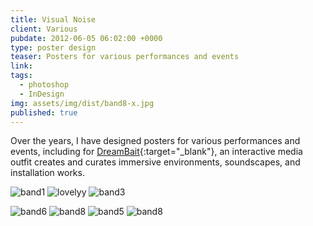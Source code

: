 ```yaml
---
title: Visual Noise
client: Various
pubdate: 2012-06-05 06:02:00 +0000 
type: poster design
teaser: Posters for various performances and events
link: 
tags:
  - photoshop
  - InDesign
img: assets/img/dist/band8-x.jpg
published: true
---
```


Over the years, I have designed posters for various performances and events, including for [DreamBait](http://drmbt.com/){:target="_blank"}, an interactive media outfit creates and curates immersive environments, soundscapes, and installation works.


![band1](../assets/img/dist/band1.jpg)
![lovelyy](../assets/img/lovelyy.jpg)
![band3](../assets/img/dist/band3-x2.jpg)
<!--![band4](../assets/img/dist/band4.jpg)-->
![band6](../assets/img/dist/band6-x.jpg)
![band8](../assets/img/dist/band8-x.jpg)
![band5](../assets/img/dist/band5-l.jpg)
![band8](../assets/img/dist/band9.jpg)
